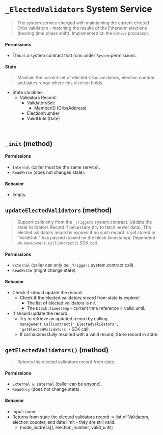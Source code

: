 # `_ElectedValidators` System Service

> The system service charged with maintaining the current elected Orbs validators - matching the results of the Ethereum elections (bearing time phase shift).
> Implemented on the `Native` processor.

#### Permissions
* This is a system contract that runs under `System` permissions.


#### State
> Maintain the current set of elected Orbs validators, election number and dates range where this election holds.
* State variables:
    * Validators Record:
        * ValidatorsSet:
            * MemberID (OrbsAddress)
        * ElectionNumber
        * ValidUntil (Date)

&nbsp;
## `_init` (method)

#### Permissions
* `Internal` (caller must be the same service).
* `ReadWrite` (does not changes state).

#### Behavior
* Empty.



## `updateElectedValidators` (method)
> Support calls only from the `_Triggers` system contract.
> Update the state Validators Record if necessary (try to fetch newer data).
> The elected validators record is expired if no such record is yet stored or "ValidUntil" has passed (based on the block.timestamp).
> Dependent on `management.CallContract()` SDK call.

#### Permissions
* `External` (caller can only be `_Triggers` system.contract call).
* `ReadWrite` (might change state).

#### Behavior
* Check if should update the record:
    * Check if the elected validators record from state is expired:
        * The list of elected validators is nil.
        * The `block.timestamp` - current time reference > valid_until.
* If should update the record:
    * Try to retrieve an updated record by calling `management.CallContract('_ElectedValidators', 'getElectedValidators')` SDK call.
    * If call successfully resulted with a valid record, Store record in state.


## `getElectedValidators()` (method)
> Returns the elected validators record from state.
#### Permissions
* `External & Internal` (caller can be anyone).
* `ReadOnly` (does not change state).

#### Behavior
* Input: none.
* Returns from state the elected validators record := list of Validators, election counter, and date limit - they are still valid.
    * (node_address[], election_number, valid_until)
    
